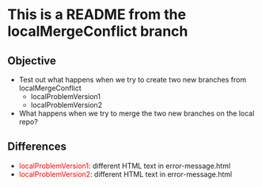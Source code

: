 # This is a README from the localMergeConflict branch 

## Objective
* Test out what happens when we try to create two new branches from localMergeConflict 
    * localProblemVersion1 
    * localProblemVersion2
* What happens when we try to merge the two new branches on the local repo? 

## Differences
* <span style="color:red">localProblemVersion1</span>: different HTML text in error-message.html
* <span style="color:red">localProblemVersion2</span>: different HTML text in error-message.html